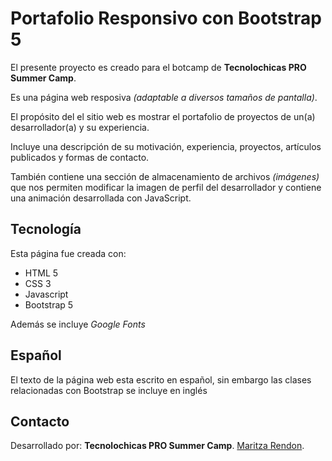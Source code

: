 # Portafolio Responsivo con Bootstrap 5

El presente proyecto es creado para el botcamp de **Tecnolochicas PRO Summer Camp**.

Es una página web resposiva *(adaptable a diversos tamaños de pantalla)*.

El propósito del el sitio web es mostrar el portafolio de proyectos de un(a) desarrollador(a) y su experiencia.

Incluye una descripción de su motivación, experiencia, proyectos, artículos publicados y formas de contacto.

También contiene una sección de almacenamiento de archivos *(imágenes)* que nos permiten modificar la imagen de perfil del desarrollador y contiene una animación desarrollada con JavaScript.

## Tecnología 

Esta página fue creada con:

* HTML 5
* CSS 3
* Javascript
* Bootstrap 5

Además se incluye *Google Fonts*

## Español
El texto de la página web esta escrito en español, sin embargo las clases relacionadas con Bootstrap se incluye en inglés

## Contacto
Desarrollado por: **Tecnolochicas PRO Summer Camp**.
[Maritza Rendon](https://www.linkedin.com/in/malibb/).

